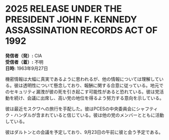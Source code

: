 # 2025 RELEASE UNDER THE PRESIDENT JOHN F. KENNEDY ASSASSINATION RECORDS ACT OF 1992

**発信者（発）:** CIA  
**受信者（着）:** 不明  
**日時:** 1963年9月27日  

機密情報は大幅に真実であるように思われるが、他の情報については理解している。彼は透明性について懸念しており、報酬に関する合意に従っている。地元でのセキュリティ漏洩が彼の死を引き起こす可能性があると恐れている。彼は党活動を続け、会議に出席し、高い党の地位を得るよう努力する意向を示している。

彼は最近モスクワへの旅行を手配した。彼はPCESの中央委員会にシャフティク・ハンダルが含まれていると信じている。彼は他の党のメンバーとともに活動している。

彼はダルトンとの会議を予定しており、9月23日の午前に彼と会う予定である。